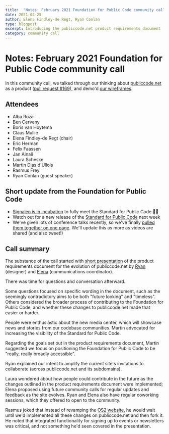 ```yaml
---
title:  "Notes: February 2021 Foundation for Public Code community call"
date: 2021-02-25
author: Elena Findley-de Regt, Ryan Conlan
type: blogpost
excerpt: Introducing the publiccode.net product requirements document
category: community call
---
```



# Notes: February 2021 Foundation for Public Code community call

In this community call, we talked through our thinking about [publiccode.net](https://publiccode.net/) as a product ([pull request #169](https://github.com/publiccodenet/publiccode.net/pull/169)), and demo'd [our wireframes](https://www.figma.com/file/Mcz4evZVI4rRwv3quXtKGC/Site-Map-Wireframe-exploration-Foundation-for-Public-Code?node-id=177%3A0).

## Attendees

* Alba Roza
* Ben Cerveny
* Boris van Hoytema
* Claus Mullie
* Elena Findley-de Regt (chair)
* Eric Herman
* Felix Faassen
* Jan Ainali
* Laura Scheske
* Martin Dias d'Ullois
* Rasmus Frey
* Ryan Conlan (guest speaker)

## Short update from the Foundation for Public Code

* [Signalen is in incubation](https://blog.publiccode.net/news/2021/02/04/signalen-is-in-incubation.html) to fully meet the Standard for Public Code 🎉🎉
* Watch out for a new release of the [Standard for Public Code](https://standard.publiccode.net/) next week
* We've given lots of conference talks recently, so we've finally [pulled them together on one page](https://projects.publiccode.net/talks-and-articles.html). We'll update this as more as videos are shared (and also tweet!)

## Call summary

The substance of the call started with [short presentation](https://hackmd.io/@elenafdr/H11apesZ_#/) of the product requirements document for the evolution of publiccode.net by [Ryan](http://www.angelplasma.net/work/) (designer) and [Elena](https://publiccode.net/who-we-are/team/elena-findley-de-regt.html) (communications coordinator).

There was time for questions and conversation afterward.

Some questions focused on specific wording in the document, such as the seemingly contradictory aims to be both "future looking" and "timeless". Others considered the broader process of contributing to the Foundation for Public Code, and whether these changes to publiccode.net made that easier or harder.

People were enthusiastic about the new media center, which will showcase news and stories from our codebase communities. Martin advocated for increasing the visibility of the Standard for Public Code.

Regarding the goals set out in the product requirements document, Martin suggested we focus on positioning the Foundation for Public Code to be "really, really broadly accessible".

Ryan explained our intent to amplify the current site's invitations to collaborate (across publiccode.net and its subdomains).

Laura wondered about how people could contribute in the future as the changes outlined in the product requirements document were implemented; Elena proposed using future community calls for regular updates and feedback as the site evolves. Ryan and Elena also have regular coworking sessions, which they offered to open to the community.

Rasmus joked that instead of revamping the [OS2 website](https://os2.eu/), he would wait until we'd implemented all these changes on publiccode.net and then fork it. He noted that integrated functionality for signing up to events or newsletters was critical, and not something he'd seen covered in the presentation.
